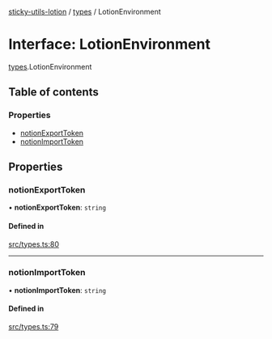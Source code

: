 [sticky-utils-lotion](../README.md) / [types](../modules/types.md) / LotionEnvironment

# Interface: LotionEnvironment

[types](../modules/types.md).LotionEnvironment

## Table of contents

### Properties

- [notionExportToken](types.LotionEnvironment.md#notionexporttoken)
- [notionImportToken](types.LotionEnvironment.md#notionimporttoken)

## Properties

### notionExportToken

• **notionExportToken**: `string`

#### Defined in

[src/types.ts:80](https://github.com/sticky/sticky-utils-lotion/blob/688c116/src/types.ts#L80)

___

### notionImportToken

• **notionImportToken**: `string`

#### Defined in

[src/types.ts:79](https://github.com/sticky/sticky-utils-lotion/blob/688c116/src/types.ts#L79)
